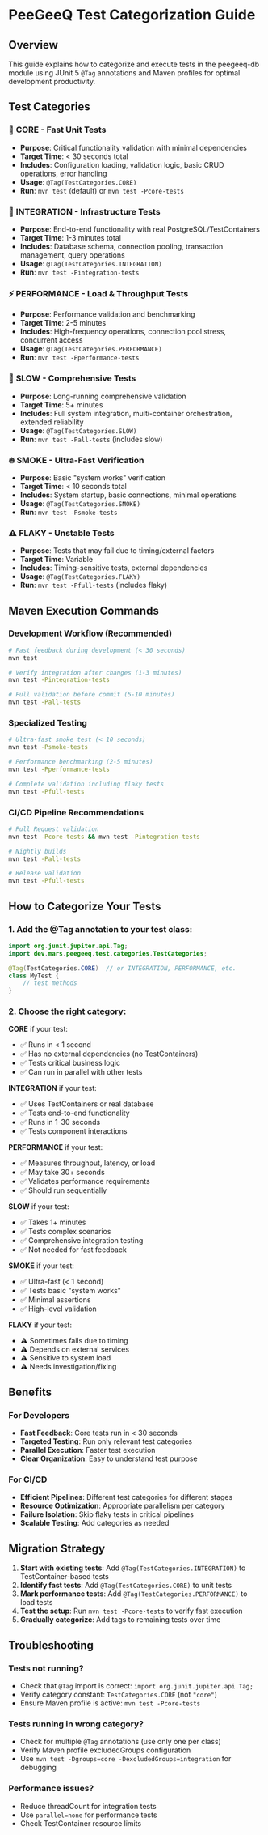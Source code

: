 # PeeGeeQ Test Categorization Guide

## Overview

This guide explains how to categorize and execute tests in the peegeeq-db module using JUnit 5 `@Tag` annotations and Maven profiles for optimal development productivity.

## Test Categories

### 🚀 **CORE** - Fast Unit Tests
- **Purpose**: Critical functionality validation with minimal dependencies
- **Target Time**: < 30 seconds total
- **Includes**: Configuration loading, validation logic, basic CRUD operations, error handling
- **Usage**: `@Tag(TestCategories.CORE)`
- **Run**: `mvn test` (default) or `mvn test -Pcore-tests`

### 🔧 **INTEGRATION** - Infrastructure Tests  
- **Purpose**: End-to-end functionality with real PostgreSQL/TestContainers
- **Target Time**: 1-3 minutes total
- **Includes**: Database schema, connection pooling, transaction management, query operations
- **Usage**: `@Tag(TestCategories.INTEGRATION)`
- **Run**: `mvn test -Pintegration-tests`

### ⚡ **PERFORMANCE** - Load & Throughput Tests
- **Purpose**: Performance validation and benchmarking
- **Target Time**: 2-5 minutes
- **Includes**: High-frequency operations, connection pool stress, concurrent access
- **Usage**: `@Tag(TestCategories.PERFORMANCE)`
- **Run**: `mvn test -Pperformance-tests`

### 🐌 **SLOW** - Comprehensive Tests
- **Purpose**: Long-running comprehensive validation
- **Target Time**: 5+ minutes
- **Includes**: Full system integration, multi-container orchestration, extended reliability
- **Usage**: `@Tag(TestCategories.SLOW)`
- **Run**: `mvn test -Pall-tests` (includes slow)

### 🔥 **SMOKE** - Ultra-Fast Verification
- **Purpose**: Basic "system works" verification
- **Target Time**: < 10 seconds total
- **Includes**: System startup, basic connections, minimal operations
- **Usage**: `@Tag(TestCategories.SMOKE)`
- **Run**: `mvn test -Psmoke-tests`

### ⚠️ **FLAKY** - Unstable Tests
- **Purpose**: Tests that may fail due to timing/external factors
- **Target Time**: Variable
- **Includes**: Timing-sensitive tests, external dependencies
- **Usage**: `@Tag(TestCategories.FLAKY)`
- **Run**: `mvn test -Pfull-tests` (includes flaky)

## Maven Execution Commands

### Development Workflow (Recommended)
```bash
# Fast feedback during development (< 30 seconds)
mvn test

# Verify integration after changes (1-3 minutes)  
mvn test -Pintegration-tests

# Full validation before commit (5-10 minutes)
mvn test -Pall-tests
```

### Specialized Testing
```bash
# Ultra-fast smoke test (< 10 seconds)
mvn test -Psmoke-tests

# Performance benchmarking (2-5 minutes)
mvn test -Pperformance-tests

# Complete validation including flaky tests
mvn test -Pfull-tests
```

### CI/CD Pipeline Recommendations
```bash
# Pull Request validation
mvn test -Pcore-tests && mvn test -Pintegration-tests

# Nightly builds
mvn test -Pall-tests

# Release validation
mvn test -Pfull-tests
```

## How to Categorize Your Tests

### 1. Add the @Tag annotation to your test class:
```java
import org.junit.jupiter.api.Tag;
import dev.mars.peegeeq.test.categories.TestCategories;

@Tag(TestCategories.CORE)  // or INTEGRATION, PERFORMANCE, etc.
class MyTest {
    // test methods
}
```

### 2. Choose the right category:

**CORE** if your test:
- ✅ Runs in < 1 second
- ✅ Has no external dependencies (no TestContainers)
- ✅ Tests critical business logic
- ✅ Can run in parallel with other tests

**INTEGRATION** if your test:
- ✅ Uses TestContainers or real database
- ✅ Tests end-to-end functionality
- ✅ Runs in 1-30 seconds
- ✅ Tests component interactions

**PERFORMANCE** if your test:
- ✅ Measures throughput, latency, or load
- ✅ May take 30+ seconds
- ✅ Validates performance requirements
- ✅ Should run sequentially

**SLOW** if your test:
- ✅ Takes 1+ minutes
- ✅ Tests complex scenarios
- ✅ Comprehensive integration testing
- ✅ Not needed for fast feedback

**SMOKE** if your test:
- ✅ Ultra-fast (< 1 second)
- ✅ Tests basic "system works"
- ✅ Minimal assertions
- ✅ High-level validation

**FLAKY** if your test:
- ⚠️ Sometimes fails due to timing
- ⚠️ Depends on external services
- ⚠️ Sensitive to system load
- ⚠️ Needs investigation/fixing

## Benefits

### For Developers
- **Fast Feedback**: Core tests run in < 30 seconds
- **Targeted Testing**: Run only relevant test categories
- **Parallel Execution**: Faster test execution
- **Clear Organization**: Easy to understand test purpose

### For CI/CD
- **Efficient Pipelines**: Different test categories for different stages
- **Resource Optimization**: Appropriate parallelism per category
- **Failure Isolation**: Skip flaky tests in critical pipelines
- **Scalable Testing**: Add categories as needed

## Migration Strategy

1. **Start with existing tests**: Add `@Tag(TestCategories.INTEGRATION)` to TestContainer-based tests
2. **Identify fast tests**: Add `@Tag(TestCategories.CORE)` to unit tests
3. **Mark performance tests**: Add `@Tag(TestCategories.PERFORMANCE)` to load tests
4. **Test the setup**: Run `mvn test -Pcore-tests` to verify fast execution
5. **Gradually categorize**: Add tags to remaining tests over time

## Troubleshooting

### Tests not running?
- Check that `@Tag` import is correct: `import org.junit.jupiter.api.Tag;`
- Verify category constant: `TestCategories.CORE` (not `"core"`)
- Ensure Maven profile is active: `mvn test -Pcore-tests`

### Tests running in wrong category?
- Check for multiple `@Tag` annotations (use only one per class)
- Verify Maven profile excludedGroups configuration
- Use `mvn test -Dgroups=core -DexcludedGroups=integration` for debugging

### Performance issues?
- Reduce threadCount for integration tests
- Use `parallel=none` for performance tests
- Check TestContainer resource limits
